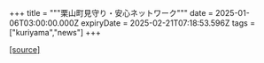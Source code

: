 +++
title = """栗山町見守り・安心ネットワーク"""
date = 2025-01-06T03:00:00.000Z
expiryDate = 2025-02-21T07:18:53.596Z
tags = ["kuriyama","news"]
+++


[[source]](https://www.town.kuriyama.hokkaido.jp/soshiki/43/15354.html)
